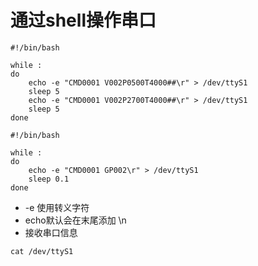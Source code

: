 # 通过shell操作串口

```shell
#!/bin/bash

while :
do 
    echo -e "CMD0001 V002P0500T4000##\r" > /dev/ttyS1
    sleep 5
    echo -e "CMD0001 V002P2700T4000##\r" > /dev/ttyS1
    sleep 5
done
```

```shell
#!/bin/bash

while :
do 
    echo -e "CMD0001 GP002\r" > /dev/ttyS1
    sleep 0.1
done
```

* -e 使用转义字符
* echo默认会在末尾添加 \n
* 接收串口信息
```shell
cat /dev/ttyS1
```
